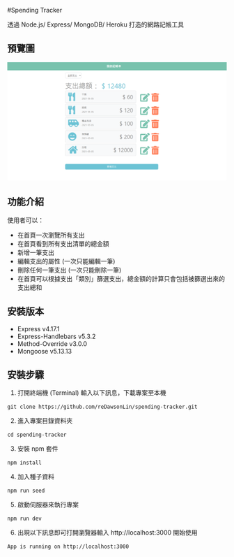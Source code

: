 #Spending Tracker

透過 Node.js/ Express/ MongoDB/ Heroku 打造的網路記帳工具

## 預覽圖

![](screenshot.png)

## 功能介紹

使用者可以：

- 在首頁一次瀏覽所有支出
- 在首頁看到所有支出清單的總金額
- 新增一筆支出
- 編輯支出的屬性 (一次只能編輯一筆)
- 刪除任何一筆支出 (一次只能刪除一筆)
- 在首頁可以根據支出「類別」篩選支出，總金額的計算只會包括被篩選出來的支出總和

## 安裝版本

- Express v4.17.1
- Express-Handlebars v5.3.2
- Method-Override v3.0.0
- Mongoose v5.13.13


## 安裝步驟

1. 打開終端機 (Terminal) 輸入以下訊息，下載專案至本機

```
git clone https://github.com/reDawsonLin/spending-tracker.git
```

2. 進入專案目錄資料夾

```
cd spending-tracker
```

3. 安裝 npm 套件

```
npm install
```

4. 加入種子資料

```
npm run seed
```

5. 啟動伺服器來執行專案

```
npm run dev
```

6. 出現以下訊息即可打開瀏覽器輸入 http://localhost:3000 開始使用

```
App is running on http://localhost:3000
```
